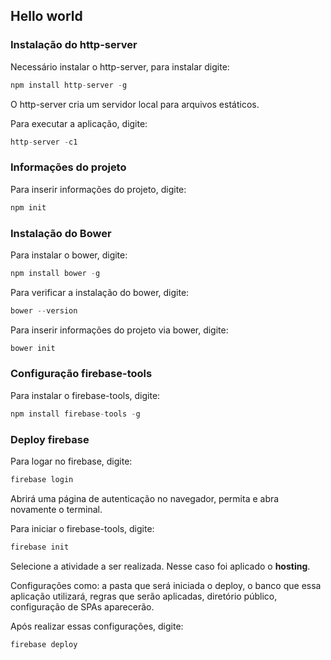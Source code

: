 ## Hello world

### Instalação do http-server
Necessário instalar o http-server, para instalar digite:
```js
npm install http-server -g
```
O http-server cria um servidor local para arquivos estáticos.


Para executar a aplicação, digite:
```js
http-server -c1
```

### Informações do projeto
Para inserir informações do projeto, digite:
```js
npm init
```

### Instalação do Bower
Para instalar o bower, digite:
```js
npm install bower -g
```

Para verificar a instalação do bower, digite:
```js
bower --version
```

Para inserir informações do projeto via bower, digite:
```js
bower init
```

### Configuração firebase-tools
Para instalar o firebase-tools, digite:
```js
npm install firebase-tools -g
```

### Deploy firebase
Para logar no firebase, digite:
```js
firebase login
```
Abrirá uma página de autenticação no navegador, permita e abra novamente o terminal.

Para iniciar o firebase-tools, digite:
```js
firebase init
```

Selecione a atividade a ser realizada. Nesse caso foi aplicado o **hosting**.

Configurações como: a pasta que será iniciada o deploy, o banco que essa aplicação utilizará, regras que serão aplicadas, diretório público, configuração de SPAs aparecerão.

Após realizar essas configurações, digite:
```js
firebase deploy
```